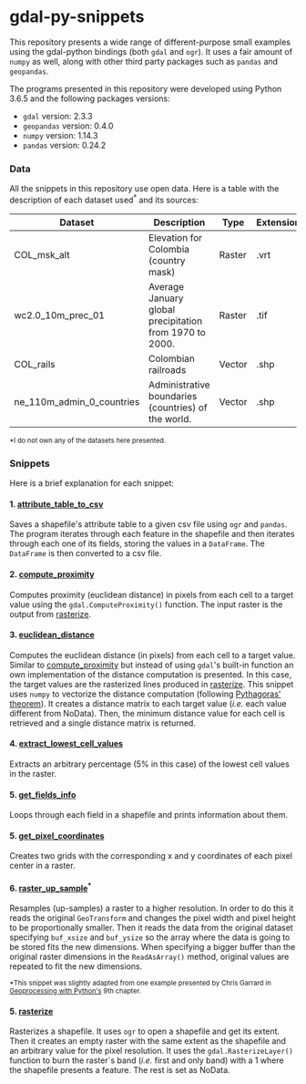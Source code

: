 # gdal-py-snippets
This repository presents a wide range of different-purpose small examples using the gdal-python bindings (both `gdal` and `ogr`). It uses a fair amount of `numpy` as well, along with other third party packages such as `pandas` and `geopandas`.

The programs presented in this repository were developed using Python 3.6.5 and the following packages versions:
* `gdal` version: 2.3.3
* `geopandas` version: 0.4.0
* `numpy` version: 1.14.3
* `pandas` version: 0.24.2


### Data
All the snippets in this repository use open data. Here is a table with the description of each dataset used<sup>*</sup> and its sources:

| Dataset                   | Description                                             | Type   | Extension | Source             |
|---------------------------|---------------------------------------------------------|--------|-----------|--------------------|
| COL_msk_alt               | Elevation for Colombia (country mask)                   | Raster | .vrt      | [DIVA_GIS][1]      |
| wc2.0_10m_prec_01         | Average January global precipitation from 1970 to 2000. | Raster | .tif      | [WorldClim][2]     |
| COL_rails                 | Colombian railroads                                     | Vector | .shp      | [DIVA_GIS][1]      |
| ne_110m_admin_0_countries | Administrative boundaries (countries) of the world.     | Vector | .shp      | [Natural Earth][3] |

<sup>*I do not own any of the datasets here presented.</sup>


### Snippets
Here is a brief explanation for each snippet:

#### 1. [attribute_table_to_csv][4]
Saves a shapefile's attribute table to a given csv file using `ogr` and `pandas`. The program iterates through each feature in the shapefile and then iterates through each one of its fields, storing the values in a `DataFrame`. The `DataFrame` is then converted to a csv file.

#### 2. [compute_proximity][5]
Computes proximity (euclidean distance) in pixels from each cell to a target value using the `gdal.ComputeProximity()` function. The input raster is the output from [rasterize][9].

#### 3. [euclidean_distance][6]
Computes the euclidean distance (in pixels) from each cell to a target value. Similar to [compute_proximity][5] but instead of using `gdal`'s built-in function an own implementation of the distance computation is presented. In this case, the target values are the rasterized lines produced in [rasterize][9]. This snippet uses `numpy` to vectorize the distance computation (following [Pythagoras' theorem][7]). It creates a distance matrix to each target value (*i.e.* each value different from NoData). Then, the minimum distance value for each cell is retrieved and a single distance matrix is returned.

#### 4. [extract_lowest_cell_values][8]
Extracts an arbitrary percentage (5% in this case) of the lowest cell values in the raster.

#### 5. [get_fields_info][9]
Loops through each field in a shapefile and prints information about them.

#### 5. [get_pixel_coordinates][10]
Creates two grids with the corresponding x and y coordinates of each pixel center in a raster.

#### 6. [raster_up_sample][11]<sup>*</sup>
Resamples (up-samples) a raster to a higher resolution. In order to do this it reads the original `GeoTransform` and changes the pixel width and pixel height to be proportionally smaller. Then it reads the data from the original dataset specifying `buf_xsize` and `buf_ysize` so the array where the data is going to be stored fits the new dimensions. When specifying a bigger buffer than the original raster dimensions in the `ReadAsArray()` method, original values are repeated to fit the new dimensions.

<sup>*This snippet was slightly adapted from one example presented by Chris Garrard in [Geoprocessing with Python's][12] 9th chapter.</sup>

#### 5. [rasterize][13]
Rasterizes a shapefile. It uses `ogr` to open a shapefile and get its extent. Then it creates an empty raster with the same extent as the shapefile and an arbitrary value for the pixel resolution. It uses the `gdal.RasterizeLayer()` function to burn the raster´s band (*i.e.* first and only band) with a 1 where the shapefile presents a feature. The rest is set as NoData.

[1]: https://www.diva-gis.org/gdata
[2]: http://worldclim.org/version2
[3]: https://www.naturalearthdata.com/downloads/110m-cultural-vectors/110m-admin-0-countries/
[4]: https://github.com/marcelovilla9/gdal-py-snippets/blob/master/scripts/attribute_table_to_csv.py
[5]: https://github.com/marcelovilla9/gdal-py-snippets/blob/master/scripts/compute_proximity.py
[6]: https://github.com/marcelovilla9/gdal-py-snippets/blob/master/scripts/euclidean_distance.py
[7]: https://en.wikipedia.org/wiki/Pythagorean_theorem
[8]: https://github.com/marcelovilla9/gdal-py-snippets/blob/master/scripts/extract_lowest_cell_values.py
[9]: https://github.com/marcelovilla9/gdal-py-snippets/blob/master/scripts/get_fields_info.py
[10]: https://github.com/marcelovilla9/gdal-py-snippets/blob/master/scripts/get_pixel_coordinates.py
[11]: https://github.com/marcelovilla9/gdal-py-snippets/blob/master/scripts/raster_up_sample.py
[12]: https://www.manning.com/books/geoprocessing-with-python
[13]: https://github.com/marcelovilla9/gdal-py-snippets/blob/master/scripts/rasterize.py

